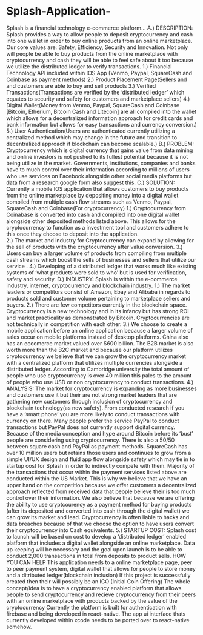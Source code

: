 # Splash-Application-
Splash is a financial technology e-commerce platform...
A.)	 DESCRIPTION: Splash provides a way to allow people to deposit cryptocurrency and cash into one wallet in order to buy online products from an online marketplace. Our core values are: Safety, Efficiency, Security and Innovation. Not only will people be able to buy products from the online marketplace with cryptocurrency and cash they will be able to feel safe about it too because we utilize the distributed ledger to verify transactions. 
1.) 	Financial Technology API included within IOS App (Venmo, Paypal, SquareCash and Coinbase as payment methods)
	2.)	Product Placement Page(Sellers and and customers are able to buy and sell products
	3.)	Verified Transactions(Transactions are verified by the ‘distributed ledger’ which equates to security and safety for customers and marketplace sellers)
	4.) 	Digital Wallet(Money from Venmo, Paypal, SquareCash and Coinbase [Bitcoin, Etherium, Bitcoin Cash and Litecoin] are all compiled into the wallet which allows for a decentralized information approach for credit cards and bank information but allows for easy transactions and currency conversion.)
	5.) 	User Authentication(Users are authenticated currently utilizing a centralized method which may change in the future and transition to decentralized approach if blockchain can become scalable.)
	B.) 	PROBLEM: Cryptocurrency which is digital currency that gains value from data mining and online investors is not pushed to its fullest potential because it is not being utilize in the market. Governments, institutions, companies and banks have to much control over their information according to millions of users who use services on Facebook alongside other social media platforms but data from a research google form also suggest this. 
	C.) 	SOLUTION: Currently a mobile IOS application that allows customers to buy products from the online marketplace by depositing money into a digital wallet compiled from multiple cash flow streams such as Venmo, Paypal, SquareCash and Coinbase(For cryptocurrency)
	1.)	Cryptocurrency from Coinabase is converted into cash and compiled into one digital wallet alongside other deposited methods listed above. This allows for the cryptocurrency to function as a investment tool and customers adhere to this once they choose to deposit into the application.  
	2.)	The market and industry for Cryptocurrency can expand by allowing for the sell of products with the cryptocurrency after value conversion. 
	3.) 	Users can buy a larger volume of products from compiling from multiple cash streams which boost the sells of businesses and sellers that utilize our service .
	4.)	Developing of a distributed ledger that works much like existing systems of ‘what products were sold to who’ but is used for verification, safety and security. 
	D.)	INDUSTRY: Splash is within the e-commerce industry, internet, cryptocurrency and blockchain industry. 
	1.)	The market leaders or competitors consist of Amazon, Ebay and Alibaba in regards to products sold and customer volume pertaining to marketplace sellers and buyers. 
	2.)	There are few competitors currently in the blockchain space. Cryptocurrency is a new technology and in its infancy but has strong ROI and market practicality as demonstrated by Bitcoin. Cryptocurrencies are not technically in competition with each other. 
	3.)	We choose to create a mobile application before an online application because a larger volume of sales occur on mobile platforms instead of desktop platforms. China also has an eccomerce market valued over $600 billion. The B2B market is also worth more than the B2C market and because our platform utilizes cryptocurrency we believe that we can grow the cryptocurrency market with a centralized platform that utilizes multiple currencies alongside a distributed ledger. According to Cambridge university the total amount of people who use cryptocurrency is over 40 million this pales to the amount of people who use USD or non cryptocurrency to conduct transactions. 
	4.)	ANALYSIS: The market for cryptocurrency is expanding as more businesses and customers use it but their are not strong market leaders that are gathering new customers through inclusion of cryptocurrency and blockchain technology(as new safety). From conducted research if you have a ‘smart phone’ you are more likely to conduct transactions with currency on there. Many people prefer the service PayPal to conduct transactions but PayPal does not currently support digital currency. Because of the media conception and hype around Bitcoin before its ‘bust’ people are considering using cryptocurrency. There is also a 50/50 between square cash and PayPal as payment methods. SquareCash has over 10 million users but retains those users and continues to grow from a simple UI/UX design and fluid app flow alongside safety which may tie in to startup cost for Splash in order to indirectly compete with them. Majority of the transactions that occur within the payment services listed above are conducted within the US Market. This is why we believe that we have an upper hand on the competition because we offer customers a decentralized approach reflected from received data that people believe their is too much control over their information. We also believe that because we are offering the ability to use cryptcourency as a payment method for buying products (after its deposited and converted into cash through the digital wallet) we can grow its market and lead. Cryptocurrency is often liable to hacks and data breaches because of that we choose the option to have users convert their cryptocurrency into Cash equivalents. 
	5.)	STARTUP COST: Splash cost to launch will be based on cost to develop a ‘distributed ledger’ enabled platform that includes a digital wallet alongside an online marketplace. Data up keeping will be necessary and the goal upon launch is to be able to conduct 2,000 transactions in total from deposits to product sells. 
  HOW YOU CAN HELP
  This application needs to a online marketplace page, peer to peer payment system, digital wallet that allows for people to store money and a ditributed ledger(blockchain inclusion)
  If this project is successfully created then their will possibly be an ICO (Initial Coin Offering)
  The whole concept/idea is to have a cryptocurrency enabled platform that allows people to send cryptocurrency and recieve cryptocurrency from their peers with an online marketplace with products backed by the value of the cryptocurrency 
  Currently the platform is built for authentication with firebase and being developed in react-native. 
  The app ui interface thats currently developed within xcode needs to be ported over to react-native somehow.
  
